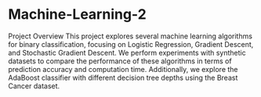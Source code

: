 # Machine-Learning-2
Project Overview
This project explores several machine learning algorithms for binary classification, focusing on Logistic Regression, Gradient Descent, and Stochastic Gradient Descent. We perform experiments with synthetic datasets to compare the performance of these algorithms in terms of prediction accuracy and computation time. Additionally, we explore the AdaBoost classifier with different decision tree depths using the Breast Cancer dataset.
